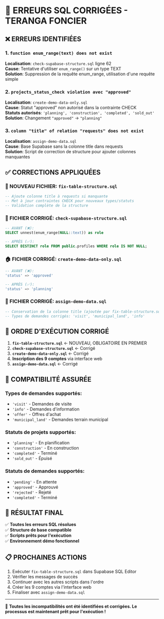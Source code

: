 # 🚨 ERREURS SQL CORRIGÉES - TERANGA FONCIER

## ❌ ERREURS IDENTIFIÉES

### 1. `function enum_range(text) does not exist`
**Localisation**: `check-supabase-structure.sql` ligne 62  
**Cause**: Tentative d'utiliser `enum_range()` sur un type TEXT  
**Solution**: Suppression de la requête enum_range, utilisation d'une requête simple

### 2. `projects_status_check violation avec "approved"`
**Localisation**: `create-demo-data-only.sql`  
**Cause**: Statut "approved" non autorisé dans la contrainte CHECK  
**Statuts autorisés**: `'planning', 'construction', 'completed', 'sold_out'`  
**Solution**: Changement `"approved"` → `"planning"`

### 3. `column "title" of relation "requests" does not exist`
**Localisation**: `assign-demo-data.sql`  
**Cause**: Base Supabase sans la colonne title dans requests  
**Solution**: Script de correction de structure pour ajouter colonnes manquantes

## ✅ CORRECTIONS APPLIQUÉES

### 📁 NOUVEAU FICHIER: `fix-table-structure.sql`
```sql
-- Ajoute colonne title à requests si manquante
-- Met à jour contraintes CHECK pour nouveaux types/statuts
-- Validation complète de la structure
```

### 📝 FICHIER CORRIGÉ: `check-supabase-structure.sql`
```sql
-- AVANT (❌):
SELECT unnest(enum_range(NULL::text)) as role

-- APRÈS (✅):
SELECT DISTINCT role FROM public.profiles WHERE role IS NOT NULL;
```

### 🏠 FICHIER CORRIGÉ: `create-demo-data-only.sql`
```sql
-- AVANT (❌):
'status' => 'approved'

-- APRÈS (✅):  
'status' => 'planning'
```

### 🔗 FICHIER CORRIGÉ: `assign-demo-data.sql`
```sql
-- Conservation de la colonne title (ajoutée par fix-table-structure.sql)
-- Types de demandes corrigés: 'visit', 'municipal_land', 'info'
```

## 🔧 ORDRE D'EXÉCUTION CORRIGÉ

1. **`fix-table-structure.sql`** ← NOUVEAU, OBLIGATOIRE EN PREMIER
2. **`check-supabase-structure.sql`** ← Corrigé
3. **`create-demo-data-only.sql`** ← Corrigé  
4. **Inscription des 9 comptes** via interface web
5. **`assign-demo-data.sql`** ← Corrigé

## 🎯 COMPATIBILITÉ ASSURÉE

### Types de demandes supportés:
- `'visit'` - Demandes de visite
- `'info'` - Demandes d'information  
- `'offer'` - Offres d'achat
- `'municipal_land'` - Demandes terrain municipal

### Statuts de projets supportés:
- `'planning'` - En planification
- `'construction'` - En construction
- `'completed'` - Terminé
- `'sold_out'` - Épuisé

### Statuts de demandes supportés:
- `'pending'` - En attente
- `'approved'` - Approuvé
- `'rejected'` - Rejeté  
- `'completed'` - Terminé

## 🚀 RÉSULTAT FINAL

✅ **Toutes les erreurs SQL résolues**  
✅ **Structure de base compatible**  
✅ **Scripts prêts pour l'exécution**  
✅ **Environnement démo fonctionnel**  

## 📋 PROCHAINES ACTIONS

1. Exécuter `fix-table-structure.sql` dans Supabase SQL Editor
2. Vérifier les messages de succès
3. Continuer avec les autres scripts dans l'ordre
4. Créer les 9 comptes via l'interface web
5. Finaliser avec `assign-demo-data.sql`

---

🎯 **Toutes les incompatibilités ont été identifiées et corrigées. Le processus est maintenant prêt pour l'exécution !**
